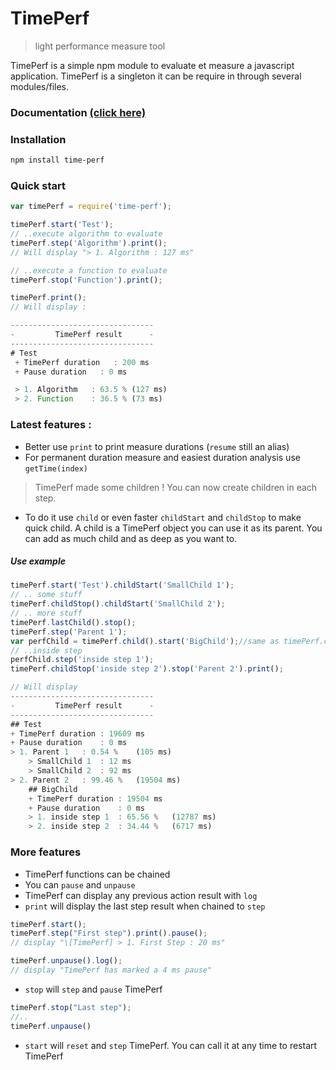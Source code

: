 # TimePerf
> light performance measure tool

TimePerf is a simple npm module to evaluate et measure a javascript application. TimePerf is a singleton it can be require in through several modules/files.

### Documentation [(click here)](http://springeo.github.io/TimePerf/TimePerf.html)

### Installation
```bash
npm install time-perf
```
### Quick start
```js
var timePerf = require('time-perf');

timePerf.start('Test');
// ..execute algorithm to evaluate
timePerf.step('Algorithm').print();
// Will display "> 1. Algorithm : 127 ms"

// ..execute a function to evaluate
timePerf.stop('Function').print();

timePerf.print();
// Will display :

--------------------------------
-         TimePerf result      -
--------------------------------
# Test
 + TimePerf duration   : 200 ms
 + Pause duration   : 0 ms

 > 1. Algorithm   : 63.5 % (127 ms)
 > 2. Function    : 36.5 % (73 ms)
```
### Latest features :
+ Better use ```print``` to print measure durations (```resume``` still an alias)
+ For permanent duration measure and easiest duration analysis use ```getTime(index)```

> TimePerf made some children ! You can now create children in each step.

+ To do it use ```child``` or even faster ```childStart``` and ```childStop``` to make quick child.
A child is a TimePerf object you can use it as its parent.
You can add as much child and as deep as you want to.  


##### Use example
```js
timePerf.start('Test').childStart('SmallChild 1');
// .. some stuff
timePerf.childStop().childStart('SmallChild 2');
// .. more stuff
timePerf.lastChild().stop();
timePerf.step('Parent 1');
var perfChild = timePerf.child().start('BigChild');//same as timePerf.childStart('BigChild')
// ..inside step
perfChild.step('inside step 1');
timePerf.childStop('inside step 2').stop('Parent 2').print();

// Will display
--------------------------------
-         TimePerf result      -
--------------------------------
## Test
+ TimePerf duration : 19609 ms
+ Pause duration    : 0 ms
> 1. Parent 1	: 0.54 %	(105 ms)
	> SmallChild 1	: 12 ms
	> SmallChild 2	: 92 ms
> 2. Parent 2	: 99.46 %	(19504 ms)
	## BigChild
	+ TimePerf duration : 19504 ms
	+ Pause duration    : 0 ms
	> 1. inside step 1	: 65.56 %	(12787 ms)
	> 2. inside step 2	: 34.44 %	(6717 ms)
```
### More features
+ TimePerf functions can be chained
+ You can ```pause``` and ```unpause```
+ TimePerf can display any previous action result with ```log```
+ ```print``` will display the last step result when chained to ```step```

```js
timePerf.start();
timePerf.step("First step").print().pause();
// display "\[TimePerf] > 1. First Step : 20 ms"

timePerf.unpause().log();
// display "TimePerf has marked a 4 ms pause"
```

+ ```stop``` will ```step``` and ```pause``` TimePerf

```js
timePerf.stop("Last step");
//..
timePerf.unpause()
```

+ ```start``` will ```reset``` and ```step``` TimePerf. You can call it at any time to restart TimePerf